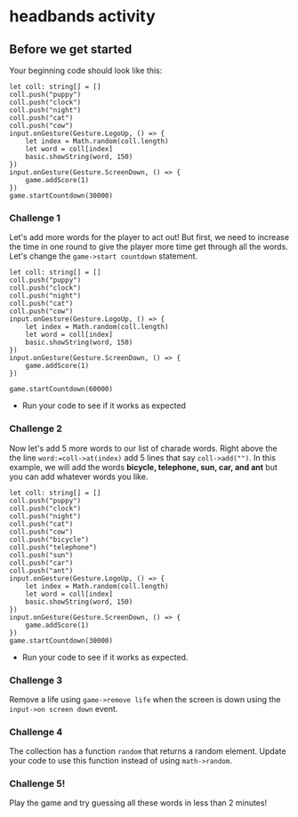 # headbands activity

## Before we get started

Your beginning code should look like this:

```blocks 
let coll: string[] = []
coll.push("puppy")
coll.push("clock")
coll.push("night")
coll.push("cat")
coll.push("cow")
input.onGesture(Gesture.LogoUp, () => {
    let index = Math.random(coll.length)
    let word = coll[index]
    basic.showString(word, 150)
})
input.onGesture(Gesture.ScreenDown, () => {
    game.addScore(1)
})
game.startCountdown(30000)
```

### Challenge 1

Let's add more words for the player to act out! But first, we need to increase the time in one round to give the player more time get through all the words. Let's change the `game->start countdown` statement.

```blocks
let coll: string[] = []
coll.push("puppy")
coll.push("clock")
coll.push("night")
coll.push("cat")
coll.push("cow")
input.onGesture(Gesture.LogoUp, () => {
    let index = Math.random(coll.length)
    let word = coll[index]
    basic.showString(word, 150)
})
input.onGesture(Gesture.ScreenDown, () => {
    game.addScore(1)
})

game.startCountdown(60000) 
```

* Run your code to see if it works as expected

### Challenge 2

Now let's add 5 more words to our list of charade words. Right above the the line `word:=coll->at(index)` add 5 lines that say `coll->add("")`. In this example, we will add the words **bicycle, telephone, sun, car, and ant** but you can add whatever words you like.

```blocks
let coll: string[] = []
coll.push("puppy")
coll.push("clock")
coll.push("night")
coll.push("cat")
coll.push("cow")
coll.push("bicycle") 
coll.push("telephone") 
coll.push("sun") 
coll.push("car") 
coll.push("ant") 
input.onGesture(Gesture.LogoUp, () => {
    let index = Math.random(coll.length)
    let word = coll[index]
    basic.showString(word, 150)
})
input.onGesture(Gesture.ScreenDown, () => {
    game.addScore(1)
})
game.startCountdown(30000)
```

* Run your code to see if it works as expected.

### Challenge 3

Remove a life using `game->remove life` when the screen is down using the `input->on screen down` event.

### Challenge 4

The collection has a function `random` that returns a random element. Update your code to use this function instead of using `math->random`.

### Challenge 5!

Play the game and try guessing all these words in less than 2 minutes!


